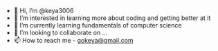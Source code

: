 - 👋 Hi, I’m @keya3006
- 👀 I’m interested in learning more about coding and getting better at it
- 🌱 I’m currently learning fundamentals of computer science
- 💞️ I’m looking to collaborate on ...
- 📫 How to reach me - gokeya@gmail.com

